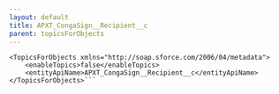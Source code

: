 ```yaml
---
layout: default
title: APXT_CongaSign__Recipient__c
parent: topicsForObjects
---
```


```<?xml version="1.0" encoding="UTF-8"?>
<TopicsForObjects xmlns="http://soap.sforce.com/2006/04/metadata">
    <enableTopics>false</enableTopics>
    <entityApiName>APXT_CongaSign__Recipient__c</entityApiName>
</TopicsForObjects>```
